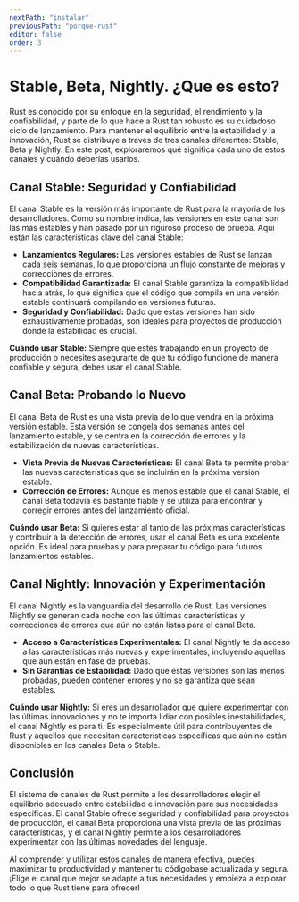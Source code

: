 ```yaml
---
nextPath: "instalar"
previousPath: "porque-rust"
editor: false
order: 3
---
```


# Stable, Beta, Nightly. ¿Que es esto?

Rust es conocido por su enfoque en la seguridad, el rendimiento y la confiabilidad, y parte de lo que hace a Rust tan robusto es su cuidadoso ciclo de lanzamiento. Para mantener el equilibrio entre la estabilidad y la innovación, Rust se distribuye a través de tres canales diferentes: Stable, Beta y Nightly. En este post, exploraremos qué significa cada uno de estos canales y cuándo deberías usarlos.

## Canal Stable: Seguridad y Confiabilidad

El canal Stable es la versión más importante de Rust para la mayoría de los desarrolladores. Como su nombre indica, las versiones en este canal son las más estables y han pasado por un riguroso proceso de prueba. Aquí están las características clave del canal Stable:

- **Lanzamientos Regulares:** Las versiones estables de Rust se lanzan cada seis semanas, lo que proporciona un flujo constante de mejoras y correcciones de errores.
- **Compatibilidad Garantizada:** El canal Stable garantiza la compatibilidad hacia atrás, lo que significa que el código que compila en una versión estable continuará compilando en versiones futuras.
- **Seguridad y Confiabilidad:** Dado que estas versiones han sido exhaustivamente probadas, son ideales para proyectos de producción donde la estabilidad es crucial.

**Cuándo usar Stable:** Siempre que estés trabajando en un proyecto de producción o necesites asegurarte de que tu código funcione de manera confiable y segura, debes usar el canal Stable.

## Canal Beta: Probando lo Nuevo

El canal Beta de Rust es una vista previa de lo que vendrá en la próxima versión estable. Esta versión se congela dos semanas antes del lanzamiento estable, y se centra en la corrección de errores y la estabilización de nuevas características.

- **Vista Previa de Nuevas Características:** El canal Beta te permite probar las nuevas características que se incluirán en la próxima versión estable.
- **Corrección de Errores:** Aunque es menos estable que el canal Stable, el canal Beta todavía es bastante fiable y se utiliza para encontrar y corregir errores antes del lanzamiento oficial.

**Cuándo usar Beta:** Si quieres estar al tanto de las próximas características y contribuir a la detección de errores, usar el canal Beta es una excelente opción. Es ideal para pruebas y para preparar tu código para futuros lanzamientos estables.

## Canal Nightly: Innovación y Experimentación

El canal Nightly es la vanguardia del desarrollo de Rust. Las versiones Nightly se generan cada noche con las últimas características y correcciones de errores que aún no están listas para el canal Beta.

- **Acceso a Características Experimentales:** El canal Nightly te da acceso a las características más nuevas y experimentales, incluyendo aquellas que aún están en fase de pruebas.
- **Sin Garantías de Estabilidad:** Dado que estas versiones son las menos probadas, pueden contener errores y no se garantiza que sean estables.

**Cuándo usar Nightly:** Si eres un desarrollador que quiere experimentar con las últimas innovaciones y no te importa lidiar con posibles inestabilidades, el canal Nightly es para ti. Es especialmente útil para contribuyentes de Rust y aquellos que necesitan características específicas que aún no están disponibles en los canales Beta o Stable.

## Conclusión

El sistema de canales de Rust permite a los desarrolladores elegir el equilibrio adecuado entre estabilidad e innovación para sus necesidades específicas. El canal Stable ofrece seguridad y confiabilidad para proyectos de producción, el canal Beta proporciona una vista previa de las próximas características, y el canal Nightly permite a los desarrolladores experimentar con las últimas novedades del lenguaje.

Al comprender y utilizar estos canales de manera efectiva, puedes maximizar tu productividad y mantener tu códigobase actualizada y segura. ¡Elige el canal que mejor se adapte a tus necesidades y empieza a explorar todo lo que Rust tiene para ofrecer!
